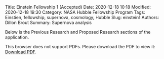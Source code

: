Title: Einstein Fellowship 1 (Accepted) 
Date: 2020-12-18 10:18
Modified: 2020-12-18 19:30
Category: NASA Hubble Fellowship Program
Tags: Einstien, fellowship, supernova, cosmology, Hubble
Slug: einstein1
Authors: Dillon Brout
Summary: Supernova analysis

Below is the Previous Research and Proposed Research sections of the application. 


<object data="https://www.dropbox.com/s/v3qzvblv2s2j3ke/NHFP_Previous_and_Future_Research.pdf?raw=1" type="application/pdf" width="700px" height="800px">
        <p>This browser does not support PDFs. Please download the PDF to view it: <a href="https://www.dropbox.com/s/v3qzvblv2s2j3ke/NHFP_Previous_and_Future_Research.pdf?raw=1">Download PDF</a>.</p>
</object>